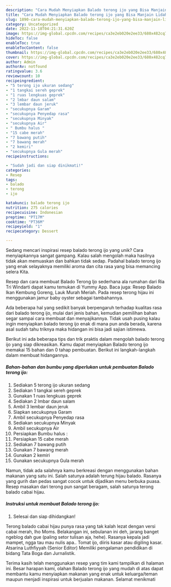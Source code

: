 ```yaml
---
description: "Cara Mudah Menyiapkan Balado terong ijo yang Bisa Manjain Lidah"
title: "Cara Mudah Menyiapkan Balado terong ijo yang Bisa Manjain Lidah"
slug: 1890-cara-mudah-menyiapkan-balado-terong-ijo-yang-bisa-manjain-lidah
category: Uncategorized
date: 2022-11-18T04:21:31.620Z
image: https://img-global.cpcdn.com/recipes/ca3e2eb020e2ee33/680x482cq70/balado-terong-ijo-foto-resep-utama.jpg
hideToc: false
enableToc: true
enableTocContent: false
thumbnail: https://img-global.cpcdn.com/recipes/ca3e2eb020e2ee33/680x482cq70/balado-terong-ijo-foto-resep-utama.jpg
cover: https://img-global.cpcdn.com/recipes/ca3e2eb020e2ee33/680x482cq70/balado-terong-ijo-foto-resep-utama.jpg
author: Admin
authorAv: notfound
ratingvalue: 3.6
reviewcount: 10
recipeingredient:
- "5 terong ijo ukuran sedang"
- "1 tangkai sereh geprek"
- "1 ruas lengkuas geprek"
- "2 lmbar daun salam"
- "3 lembar daun jeruk"
- "secukupnya Garam"
- "secukupnya Penyedap rasa"
- "secukupnya Minyak"
- "secukupnya Air"
- " Bumbu halus "
- "15 cabe merah"
- "7 bawang putih"
- "7 bawang merah"
- "2 kemiri"
- "secukupnya Gula merah"
recipeinstructions:

- "Sudah jadi dan siap dinikmati!"
categories:
- Resep
tags:
- balado
- terong
- ijo

katakunci: balado terong ijo 
nutrition: 275 calories
recipecuisine: Indonesian
preptime: "PT17M"
cooktime: "PT36M"
recipeyield: "1"
recipecategory: Dessert

---
```





Sedang mencari inspirasi resep balado terong ijo yang unik? Cara menyiapkannya sangat gampang. Kalau salah mengolah maka hasilnya tidak akan memuaskan dan bahkan tidak sedap. Padahal balado terong ijo yang enak selayaknya memiliki aroma dan cita rasa yang bisa memancing selera Kita.





Resep dan cara membuat Balado Terong Ijo sederhana ala rumahan dari Ria Tri Windarti dapat kamu temukan di Yummy App. Baca juga: Resep Balado Ikan Kembung Goreng, Lauk Murah Meriah. Pada resep terong hijau ini menggunakan jamur baby oyster sebagai tambahannya.

Ada beberapa hal yang sedikit banyak berpengaruh terhadap kualitas rasa dari balado terong ijo, mulai dari jenis bahan, kemudian pemilihan bahan segar sampai cara membuat dan menyajikannya. Tidak usah pusing kalau ingin menyiapkan balado terong ijo enak di mana pun anda berada, karena asal sudah tahu triknya maka hidangan ini bisa jadi sajian istimewa.






Berikut ini ada beberapa tips dan trik praktis dalam mengolah balado terong ijo yang siap dikreasikan. Kamu dapat menyiapkan Balado terong ijo memakai 15 bahan dan 0 tahap pembuatan. Berikut ini langkah-langkah dalam membuat hidangannya.

<!--inarticleads1-->

##### Bahan-bahan dan bumbu yang diperlukan untuk pembuatan Balado terong ijo:

1. Sediakan 5 terong ijo ukuran sedang
1. Sediakan 1 tangkai sereh geprek
1. Gunakan 1 ruas lengkuas geprek
1. Sediakan 2 lmbar daun salam
1. Ambil 3 lembar daun jeruk
1. Siapkan secukupnya Garam
1. Ambil secukupnya Penyedap rasa
1. Sediakan secukupnya Minyak
1. Ambil secukupnya Air
1. Persiapkan  Bumbu halus :
1. Persiapkan 15 cabe merah
1. Sediakan 7 bawang putih
1. Gunakan 7 bawang merah
1. Gunakan 2 kemiri
1. Gunakan secukupnya Gula merah


Namun, tidak ada salahnya kamu berkreasi dengan menggunakan bahan makanan yang satu ini. Salah satunya adalah terung hijau balado. Rasanya yang gurih dan pedas sangat cocok untuk dijadikan menu berbuka puasa. Resep masakan dari terong pun sangat beragam, salah satunya terong balado cabai hijau. 

<!--inarticleads2-->

##### Instruksi untuk membuat Balado terong ijo:


1. Selesai dan siap dihidangkan!

Terong balado cabai hijau punya rasa yang tak kalah lezat dengan versi cabai merah, lho Moms. Belakangan ini, sebulanan ini deh, jarang banget ngeblog dah gue (paling setor tulisan aja, hehe). Rasanya kepala jadi mampet, ngga tau mau nulis apa.. Tomat ijo, diiris kasar atau digiling kasar. Atsarina Luthfiyyah (Senior Editor) Memiliki pengalaman pendidikan di bidang Tata Boga dan Jurnalistik. 

Terima kasih telah menggunakan resep yang tim kami tampilkan di halaman ini. Besar harapan kami, olahan Balado terong ijo yang mudah di atas dapat membantu kamu menyiapkan makanan yang enak untuk keluarga/teman maupun menjadi inspirasi untuk berjualan makanan. Selamat menikmati
